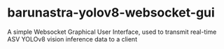 # barunastra-yolov8-websocket-gui
A simple Websocket Graphical User Interface, used to transmit real-time ASV YOLOv8 vision inference data to a client
